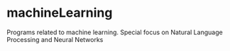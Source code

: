 # machineLearning
Programs related to machine learning. Special focus on Natural Language Processing and Neural Networks
